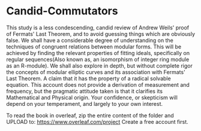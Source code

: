 # Candid-Commutators
This study is a less condescending, candid review of Andrew Weils' proof of Fermats' Last Theorem, and to avoid guessing things which are obviously false.
We shall have a considerable degree of understanding on the techniques of congruent relations between modular forms. 
This will be achieved by finding the relevant properties of fitting ideals,
specifically on regular sequences(Also known as, an isomorphism of integer ring module as an R-module). 
We shall also explore in depth, but without complete rigor the concepts of modular elliptic curves and its association with Fermats' Last Theorem. 
A claim that it has the property of a radical solvable equation. This account does not provide a derivation of measurement and frequency,
but the pragmatic attitude taken is that it clarifies its Mathematical and Physical origin. Your confidence, or skepticism will depend on your temperament, 
and largely to your own interest.

To read the book in overleaf, zip the entire content of the folder and UPLOAD to:
https://www.overleaf.com/project
Create a free account first.
